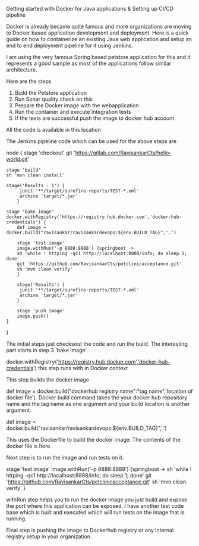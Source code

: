 Getting started with Docker for Java applications & Setting up CI/CD pipeline

Docker is already became quite famous and more organizations are moving to Docker based application development and deployment.
Here is a quick guide on how to containerize an existing Java web application and setup an end to end deployment pipeline for it
using Jenkins.

I am using the very famous Spring based petstore application for this and it represents a good sample as most of the applications
follow similar architecture.

Here are the steps

1) Build the Petstore application
2) Run Sonar quality check on this
3) Prepare the Docker image with the webapplication
4) Run the container and execute Integration tests
5) If the tests are successful push the image to docker hub account

All the code is available in this location

The Jenkins pipeline code which can be used for the above steps are 

node {
    stage 'checkout'
    git 'https://gitlab.com/RavisankarCts/hello-world.git' 
    
    stage 'build'
    sh 'mvn clean install'
    
    stage('Results - 1') {
         junit '**/target/surefire-reports/TEST-*.xml'
         archive 'target/*.jar'
        }
    
    stage 'bake image'
    docker.withRegistry('https://registry.hub.docker.com','docker-hub-credentials') {
        def image = docker.build("ravisankar/ravisankardevops:${env.BUILD_TAG}",'.')
        
        stage 'test image'
        image.withRun('-p 8888:8888') {springboot ->
        sh 'while ! httping -qc1 http://localhost:8888/info; do sleep 1; done'
        git 'https://github.com/RavisankarCts/petclinicacceptance.git'
        sh 'mvn clean verify'
        }
        
        stage('Results') {
         junit '**/target/surefire-reports/TEST-*.xml'
         archive 'target/*.jar'
        }
        
        stage 'push image'
        image.push()
    }
}


The initial steps just checksout the code and run the build. The interesting part starts in
step 3 'bake image'

docker.withRegistry('https://registry.hub.docker.com','docker-hub-credentials') this step 
runs with in Docker context

This step builds the docker image

def image = docker.build("dockerhub registry name":"tag name",'location of docker file'). Docker build
command takes the your docker hub repository name and the tag name as one argument and your build location
is another argument.

def image = docker.build("ravisankar/ravisankardevops:${env.BUILD_TAG}",'.')

This uses the Dockerfile to build the docker image. The contents of the docker file is here

Next step is to run the image and run tests on it.

stage 'test image'
        image.withRun('-p 8888:8888') {springboot ->
        sh 'while ! httping -qc1 http://localhost:8888/info; do sleep 1; done'
        git 'https://github.com/RavisankarCts/petclinicacceptance.git'
        sh 'mvn clean verify'
        }
		
withRun step helps you to run the docker image you just build and expose the port where this application 
can be exposed. I have another test code base which is built and executed which will run tests on the image
that is running.

Final step is pushing the image to Dockerhub registry or any internal registry setup in your organization.



